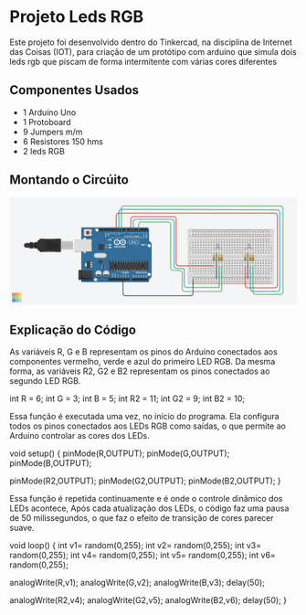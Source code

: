 # Projeto Leds RGB

Este projeto foi desenvolvido dentro do Tinkercad, na disciplina de Internet das Coisas (IOT), para criação de um
protótipo com arduíno que simula dois leds rgb que piscam de forma intermitente com várias cores diferentes

## Componentes Usados

- 1 Arduíno Uno
- 1 Protoboard
- 9 Jumpers m/m
- 6 Resistores 150 hms
- 2 leds RGB

## Montando o Circúito

![imagem](leds_rgb1.png)

## Explicação do Código

As variáveis R, G e B representam os pinos do Arduino conectados aos componentes vermelho, verde e azul do
primeiro LED RGB. Da mesma forma, as variáveis R2, G2 e B2 representam os pinos conectados ao segundo LED RGB.
 
 int R  = 6;
 int G = 3;
 int B = 5;
 int R2 = 11;
 int G2 = 9;
 int B2 = 10;

Essa função é executada uma vez, no início do programa. Ela configura todos os pinos conectados aos LEDs RGB como
saídas, o que permite ao Arduino controlar as cores dos LEDs.

void setup()
{
  pinMode(R,OUTPUT);
  pinMode(G,OUTPUT);
  pinMode(B,OUTPUT);
  
  pinMode(R2,OUTPUT);
  pinMode(G2,OUTPUT);
  pinMode(B2,OUTPUT);
}

Essa função é repetida continuamente e é onde o controle dinâmico dos LEDs acontece, Após cada atualização dos LEDs,
o código faz uma pausa de 50 milissegundos, o que faz o efeito de transição de cores parecer suave.

void loop()
{
  int v1= random(0,255);
  int v2= random(0,255);
  int v3= random(0,255);
  int v4= random(0,255);
  int v5= random(0,255);
  int v6= random(0,255);
  
  analogWrite(R,v1);
  analogWrite(G,v2);
  analogWrite(B,v3);
  delay(50);
  
  analogWrite(R2,v4);
  analogWrite(G2,v5);
  analogWrite(B2,v6);
  delay(50);
  }
